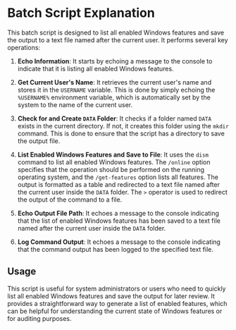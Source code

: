 # Batch Script Explanation

This batch script is designed to list all enabled Windows features and save the output to a text file named after the current user. It performs several key operations:

1. **Echo Information**: It starts by echoing a message to the console to indicate that it is listing all enabled Windows features.

2. **Get Current User's Name**: It retrieves the current user's name and stores it in the `USERNAME` variable. This is done by simply echoing the `%USERNAME%` environment variable, which is automatically set by the system to the name of the current user.

3. **Check for and Create `DATA` Folder**: It checks if a folder named `DATA` exists in the current directory. If not, it creates this folder using the `mkdir` command. This is done to ensure that the script has a directory to save the output file.

4. **List Enabled Windows Features and Save to File**: It uses the `dism` command to list all enabled Windows features. The `/online` option specifies that the operation should be performed on the running operating system, and the `/get-features` option lists all features. The output is formatted as a table and redirected to a text file named after the current user inside the `DATA` folder. The `>` operator is used to redirect the output of the command to a file.

5. **Echo Output File Path**: It echoes a message to the console indicating that the list of enabled Windows features has been saved to a text file named after the current user inside the `DATA` folder.

6. **Log Command Output**: It echoes a message to the console indicating that the command output has been logged to the specified text file.

## Usage

This script is useful for system administrators or users who need to quickly list all enabled Windows features and save the output for later review. It provides a straightforward way to generate a list of enabled features, which can be helpful for understanding the current state of Windows features or for auditing purposes.
